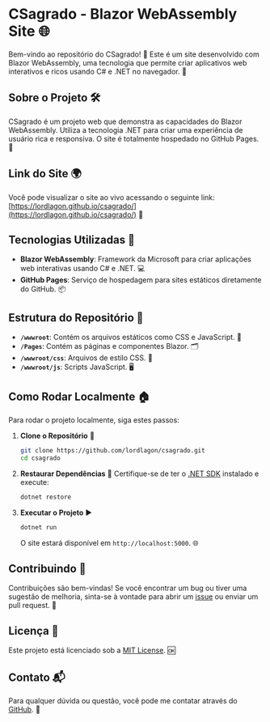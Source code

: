 # CSagrado - Blazor WebAssembly Site 🌐

Bem-vindo ao repositório do CSagrado! 🎉 Este é um site desenvolvido com Blazor WebAssembly, uma tecnologia que permite criar aplicativos web interativos e ricos usando C# e .NET no navegador. 🚀

## Sobre o Projeto 🛠️

CSagrado é um projeto web que demonstra as capacidades do Blazor WebAssembly. Utiliza a tecnologia .NET para criar uma experiência de usuário rica e responsiva. O site é totalmente hospedado no GitHub Pages. 🌟

## Link do Site 🌍

Você pode visualizar o site ao vivo acessando o seguinte link: [https://lordlagon.github.io/csagrado/](https://lordlagon.github.io/csagrado/) 🔗

## Tecnologias Utilizadas 🧩

- **Blazor WebAssembly**: Framework da Microsoft para criar aplicações web interativas usando C# e .NET. 💻
- **GitHub Pages**: Serviço de hospedagem para sites estáticos diretamente do GitHub. 📦

## Estrutura do Repositório 📁

- **`/wwwroot`**: Contém os arquivos estáticos como CSS e JavaScript. 📄
- **`/Pages`**: Contém as páginas e componentes Blazor. 🗂️
- **`/wwwroot/css`**: Arquivos de estilo CSS. 🎨
- **`/wwwroot/js`**: Scripts JavaScript. 🖥️

## Como Rodar Localmente 🏠

Para rodar o projeto localmente, siga estes passos:

1. **Clone o Repositório** 🔄
   ```bash
   git clone https://github.com/lordlagon/csagrado.git
   cd csagrado
   ```

2. **Restaurar Dependências** 🔧
   Certifique-se de ter o [.NET SDK](https://dotnet.microsoft.com/download) instalado e execute:
   ```bash
   dotnet restore
   ```

3. **Executar o Projeto** ▶️
   ```bash
   dotnet run
   ```
   O site estará disponível em `http://localhost:5000`. 🌐

## Contribuindo 🤝

Contribuições são bem-vindas! Se você encontrar um bug ou tiver uma sugestão de melhoria, sinta-se à vontade para abrir um [issue](https://github.com/lordlagon/csagrado/issues) ou enviar um pull request. 🔧

## Licença 📜

Este projeto está licenciado sob a [MIT License](LICENSE). 🆗

## Contato 📬

Para qualquer dúvida ou questão, você pode me contatar através do [GitHub](https://github.com/lordlagon). 💬
